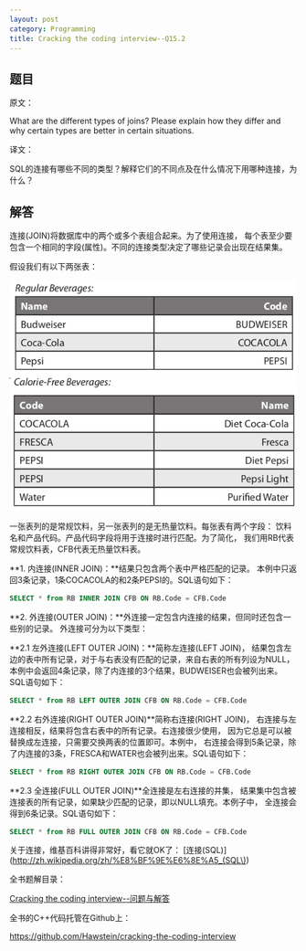 ```yaml
---
layout: post
category: Programming
title: Cracking the coding interview--Q15.2
---
```


## 题目

原文：

What are the different types of joins? Please explain how they differ 
and why certain types are better in certain situations.

译文：

SQL的连接有哪些不同的类型？解释它们的不同点及在什么情况下用哪种连接，为什么？

## 解答

连接(JOIN)将数据库中的两个或多个表组合起来。为了使用连接，
每个表至少要包含一个相同的字段(属性)。不同的连接类型决定了哪些记录会出现在结果集。

假设我们有以下两张表：

<img src="/assets/img/2013/2/15/regular.png" />
<img src="/assets/img/2013/2/15/caloriefree.png" />

一张表列的是常规饮料，另一张表列的是无热量饮料。每张表有两个字段：
饮料名和产品代码。产品代码字段将用于连接时进行匹配。为了简化，
我们用RB代表常规饮料表，CFB代表无热量饮料表。

**1. 内连接(INNER JOIN)：**结果只包含两个表中严格匹配的记录。
本例中只返回3条记录，1条COCACOLA的和2条PEPSI的。SQL语句如下：

```sql
SELECT * from RB INNER JOIN CFB ON RB.Code = CFB.Code
```

**2. 外连接(OUTER JOIN)：**外连接一定包含内连接的结果，但同时还包含一些别的记录。
外连接可分为以下类型：

**2.1 左外连接(LEFT OUTER JOIN)：**简称左连接(LEFT JOIN)，
结果包含左边的表中所有记录，对于与右表没有匹配的记录，来自右表的所有列设为NULL，
本例中会返回4条记录，除了内连接的3个结果，BUDWEISER也会被列出来。SQL语句如下：

```sql
SELECT * from RB LEFT OUTER JOIN CFB ON RB.Code = CFB.Code
```

**2.2 右外连接(RIGHT OUTER JOIN)**简称右连接(RIGHT JOIN)，
右连接与左连接相反，结果将包含右表中的所有记录。右连接很少使用，
因为它总是可以被替换成左连接，只需要交换两表的位置即可。本例中，
右连接会得到5条记录，除了内连接的3条，FRESCA和WATER也会被列出来。SQL语句如下：

```sql
SELECT * from RB RIGHT OUTER JOIN CFB ON RB.Code = CFB.Code
```

**2.3 全连接(FULL OUTER JOIN)**全连接是左右连接的并集，
结果集中包含被连接表的所有记录，如果缺少匹配的记录，即以NULL填充。本例子中，
全连接会得到6条记录。SQL语句如下：

```sql
SELECT * from RB FULL OUTER JOIN CFB ON RB.Code = CFB.Code
```


关于连接，维基百科讲得非常好，看它就OK了：
[连接(SQL)](http://zh.wikipedia.org/zh/%E8%BF%9E%E6%8E%A5_(SQL\))


全书题解目录：

[Cracking the coding interview--问题与解答](/posts/ctci-solutions-contents.html)

全书的C++代码托管在Github上：

<https://github.com/Hawstein/cracking-the-coding-interview>

